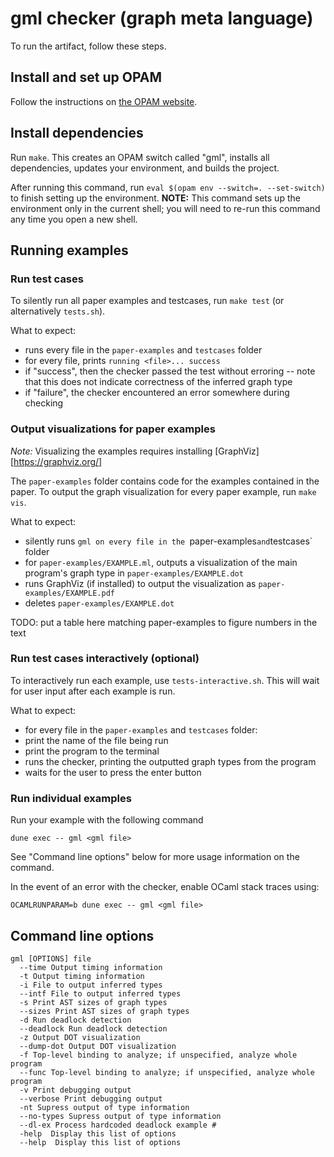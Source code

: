 # gml checker (graph meta language)

To run the artifact, follow these steps.

## Install and set up OPAM

Follow the instructions on [the OPAM website][opam].

## Install dependencies

Run `make`.  This creates an OPAM switch called "gml", installs all
dependencies, updates your environment, and builds the project.

After running this command, run `eval $(opam env --switch=. --set-switch)` to
finish setting up the environment.
**NOTE:** This command sets up the environment only in the current shell;
you will need to re-run this command any time you open a new shell.

## Running examples

### Run test cases

To silently run all paper examples and testcases, run `make test`
(or alternatively `tests.sh`).

What to expect:
 - runs every file in the `paper-examples` and `testcases` folder
 - for every file, prints `running <file>... success`
 - if "success", then the checker passed the test without erroring -- note that this does not indicate correctness of the inferred graph type
 - if "failure", the checker encountered an error somewhere during checking

### Output visualizations for paper examples

*Note:* Visualizing the examples requires installing [GraphViz][https://graphviz.org/]

The `paper-examples` folder contains code for the examples contained in the
paper. To output the graph visualization for every paper example,
run `make vis`.

What to expect:
 - silently runs `gml on every file in the `paper-examples` and `testcases` folder
 - for `paper-examples/EXAMPLE.ml`, outputs a visualization of the main program's
   graph type in `paper-examples/EXAMPLE.dot`
 - runs GraphViz (if installed) to output the visualization as
   `paper-examples/EXAMPLE.pdf`
 - deletes `paper-examples/EXAMPLE.dot`

TODO: put a table here matching paper-examples to figure numbers in the text

### Run test cases interactively (optional)

To interactively run each example, use `tests-interactive.sh`.
This will wait for user input after each example is run.

What to expect:
 - for every file in the `paper-examples` and `testcases` folder:
 - print the name of the file being run
 - print the program to the terminal
 - runs the checker, printing the outputted graph types from the program
 - waits for the user to press the enter button

### Run individual examples

Run your example with the following command
```
dune exec -- gml <gml file>
```

See "Command line options" below for more usage information on the command.

In the event of an error with the checker, enable OCaml stack traces using:
```
OCAMLRUNPARAM=b dune exec -- gml <gml file>
```







## Command line options

```
gml [OPTIONS] file
  --time Output timing information
  -t Output timing information
  -i File to output inferred types
  --intf File to output inferred types
  -s Print AST sizes of graph types
  --sizes Print AST sizes of graph types
  -d Run deadlock detection
  --deadlock Run deadlock detection
  -z Output DOT visualization
  --dump-dot Output DOT visualization
  -f Top-level binding to analyze; if unspecified, analyze whole program
  --func Top-level binding to analyze; if unspecified, analyze whole program
  -v Print debugging output
  --verbose Print debugging output
  -nt Supress output of type information
  --no-types Supress output of type information
  --dl-ex Process hardcoded deadlock example #
  -help  Display this list of options
  --help  Display this list of options
```

  [opam]: https://opam.ocaml.org/doc/install.html
